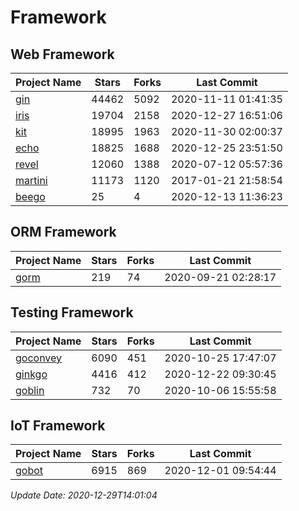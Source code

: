 # Framework

## Web Framework
| Project Name | Stars | Forks | Last Commit |
| ------------ | ----- | ----- | ----------- |
| [gin](https://github.com/gin-gonic/gin) | 44462 | 5092 | 2020-11-11 01:41:35 |
| [iris](https://github.com/kataras/iris) | 19704 | 2158 | 2020-12-27 16:51:06 |
| [kit](https://github.com/go-kit/kit) | 18995 | 1963 | 2020-11-30 02:00:37 |
| [echo](https://github.com/labstack/echo) | 18825 | 1688 | 2020-12-25 23:51:50 |
| [revel](https://github.com/revel/revel) | 12060 | 1388 | 2020-07-12 05:57:36 |
| [martini](https://github.com/go-martini/martini) | 11173 | 1120 | 2017-01-21 21:58:54 |
| [beego](https://github.com/astaxie/beego) | 25 | 4 | 2020-12-13 11:36:23 |

## ORM Framework
| Project Name | Stars | Forks | Last Commit |
| ------------ | ----- | ----- | ----------- |
| [gorm](https://github.com/jinzhu/gorm) | 219 | 74 | 2020-09-21 02:28:17 |

## Testing Framework
| Project Name | Stars | Forks | Last Commit |
| ------------ | ----- | ----- | ----------- |
| [goconvey](https://github.com/smartystreets/goconvey) | 6090 | 451 | 2020-10-25 17:47:07 |
| [ginkgo](https://github.com/onsi/ginkgo) | 4416 | 412 | 2020-12-22 09:30:45 |
| [goblin](https://github.com/franela/goblin) | 732 | 70 | 2020-10-06 15:55:58 |

## IoT Framework
| Project Name | Stars | Forks | Last Commit |
| ------------ | ----- | ----- | ----------- |
| [gobot](https://github.com/hybridgroup/gobot) | 6915 | 869 | 2020-12-01 09:54:44 |

*Update Date: 2020-12-29T14:01:04*